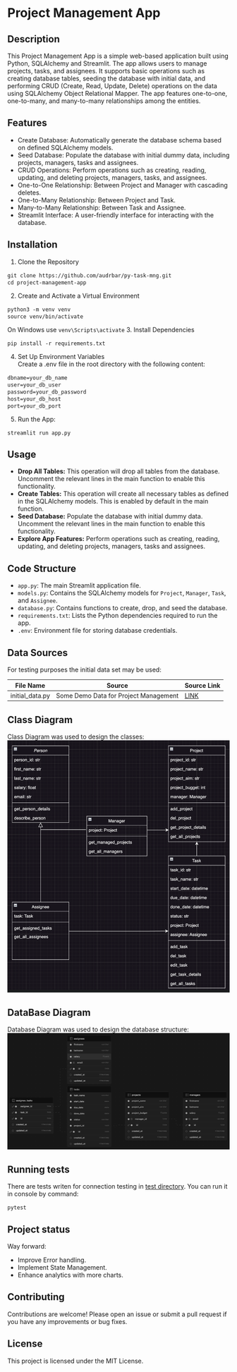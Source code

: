 # Project Management App
## Description
This Project Management App is a simple web-based application built using Python, SQLAlchemy and Streamlit. The app 
allows users to manage projects, tasks, and assignees. It supports basic operations such as creating database tables, 
seeding the database with initial data, and performing CRUD (Create, Read, Update, Delete) operations on the data 
using SQLAlchemy Object Relational Mapper. The app features one-to-one, one-to-many, and many-to-many relationships 
among the entities.
## Features
- Create Database: Automatically generate the database schema based on defined SQLAlchemy models.
- Seed Database: Populate the database with initial dummy data, including projects, managers, tasks and assignees.
- CRUD Operations: Perform operations such as creating, reading, updating, and deleting projects, managers, tasks, 
and assignees.
- One-to-One Relationship: Between Project and Manager with cascading deletes.
- One-to-Many Relationship: Between Project and Task.
- Many-to-Many Relationship: Between Task and Assignee.
- Streamlit Interface: A user-friendly interface for interacting with the database.
## Installation
1. Clone the Repository
```
git clone https://github.com/audrbar/py-task-mng.git
cd project-management-app
```
2. Create and Activate a Virtual Environment
```
python3 -m venv venv
source venv/bin/activate
```
On Windows use `venv\Scripts\activate`
3. Install Dependencies
```
pip install -r requirements.txt
```
4. Set Up Environment Variables<br>Create a .env file in the root directory with the following content:<br>
```
dbname=your_db_name
user=your_db_user
password=your_db_password
host=your_db_host
port=your_db_port
```
5. Run the App:
```
streamlit run app.py
```
## Usage
- **Drop All Tables:** This operation will drop all tables from the database. Uncomment the relevant lines in the main 
function to enable this functionality.
- **Create Tables:** This operation will create all necessary tables as defined in the SQLAlchemy models. This is 
enabled by default in the main function.
- **Seed Database:** Populate the database with initial dummy data. Uncomment the relevant lines in the main function 
to enable this functionality.
- **Explore App Features:** Perform operations such as creating, reading, updating, and deleting projects, managers, 
tasks and assignees.
## Code Structure
- `app.py`: The main Streamlit application file.
- `models.py`: Contains the SQLAlchemy models for `Project`, `Manager`, `Task`, and `Assignee`.
- `database.py`: Contains functions to create, drop, and seed the database.
- `requirements.txt`: Lists the Python dependencies required to run the app.
- `.env`: Environment file for storing database credentials.
## Data Sources
For testing purposes the initial data set may be used:

| File Name       | Source                                | Source Link                   |
|-----------------|---------------------------------------|-------------------------------|
| initial_data.py | Some Demo Data for Project Management | [LINK](./src/initial_data.py) |
## Class Diagram
Class Diagram was used to design the classes:
![Class Diagram](./img/class_diagram.png)
## DataBase Diagram
Database Diagram was used to design the database structure:
![Database Diagram](img/db_diagram.png)
## Running tests
There are tests writen for connection testing in [test directory](./data/test_conn.py).
You can run it in console by command:
```
pytest
```
## Project status
Way forward:
- Improve Error handling.
- Implement State Management.
- Enhance analytics with more charts.
## Contributing
Contributions are welcome! Please open an issue or submit a pull request if you have any improvements or bug fixes.
## License
This project is licensed under the MIT License.

